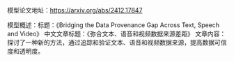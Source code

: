 模型论文地址：https://arxiv.org/abs/2412.17847

模型概述：标题：《Bridging the Data Provenance Gap Across Text, Speech and Video》
中文文章标题：《弥合文本、语音和视频数据来源差距》
文章内容：探讨了一种新的方法，通过追踪和验证文本、语音和视频数据来源，提高数据可信度和透明度。
